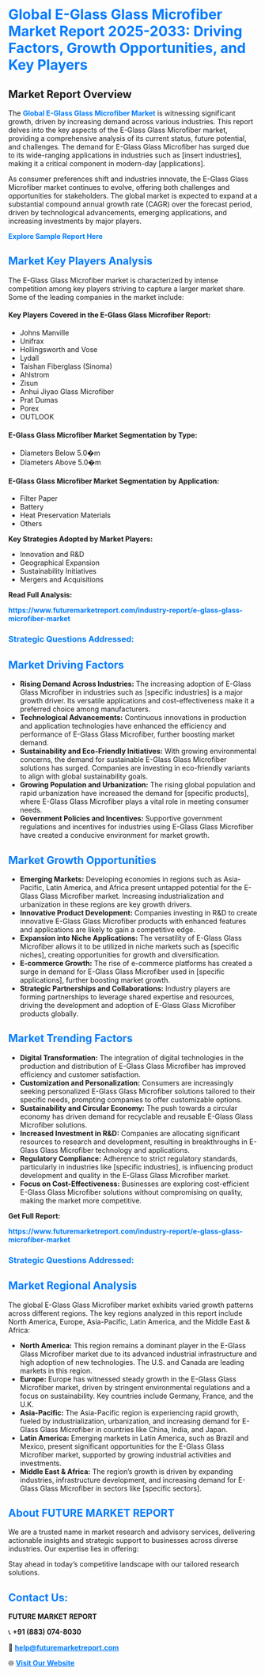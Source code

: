 <h1 style="color: #007BFF;">Global E-Glass Glass Microfiber Market Report 2025-2033: Driving Factors, Growth Opportunities, and Key Players</h1>

<section id="overview">
<h2>Market Report Overview</h2>
<p>The <a href="https://www.futuremarketreport.com/industry-report/e-glass-glass-microfiber-market" style="color: #007BFF; text-decoration: none;"><strong>Global E-Glass Glass Microfiber Market</strong></a> is witnessing significant growth, driven by increasing demand across various industries. This report delves into the key aspects of the E-Glass Glass Microfiber market, providing a comprehensive analysis of its current status, future potential, and challenges. The demand for E-Glass Glass Microfiber has surged due to its wide-ranging applications in industries such as [insert industries], making it a critical component in modern-day [applications].</p>
<p>As consumer preferences shift and industries innovate, the E-Glass Glass Microfiber market continues to evolve, offering both challenges and opportunities for stakeholders. The global market is expected to expand at a substantial compound annual growth rate (CAGR) over the forecast period, driven by technological advancements, emerging applications, and increasing investments by major players.</p>
</section>

<section id="overview">
<p><a href="https://www.futuremarketreport.com/request-sample/reportId=37056" style="color: #007BFF; text-decoration: none;"><strong>Explore Sample Report Here</strong></a></p>
</section>

<section id="key-players">
<h2 style="color: #007BFF;">Market Key Players Analysis</h2>
<p>The E-Glass Glass Microfiber market is characterized by intense competition among key players striving to capture a larger market share. Some of the leading companies in the market include:</p>
<h4>Key Players Covered in the E-Glass Glass Microfiber Report:</h4>
<ul><li>Johns Manville</li><li>Unifrax</li><li>Hollingsworth and Vose</li><li>Lydall</li><li>Taishan Fiberglass (Sinoma)</li><li>Ahlstrom</li><li>Zisun</li><li>Anhui Jiyao Glass Microfiber</li><li>Prat Dumas</li><li>Porex</li><li>OUTLOOK</li></ul>
<h4>E-Glass Glass Microfiber Market Segmentation by Type:</h4>
<ul><li>Diameters Below 5.0�m</li><li>Diameters Above 5.0�m</li></ul>

<h4>E-Glass Glass Microfiber Market Segmentation by Application:</h4>
<ul><li>Filter Paper</li><li>Battery</li><li>Heat Preservation Materials</li><li>Others</li></ul>
<p><strong>Key Strategies Adopted by Market Players:</strong></p>
<ul>
<li>Innovation and R&D</li>
<li>Geographical Expansion</li>
<li>Sustainability Initiatives</li>
<li>Mergers and Acquisitions</li>
</ul>
</section>

<section>
<p><strong>Read Full Analysis: </strong></p><a href="https://www.futuremarketreport.com/industry-report/e-glass-glass-microfiber-market" style="color: #007BFF; text-decoration: none;"><strong>https://www.futuremarketreport.com/industry-report/e-glass-glass-microfiber-market</strong></a>
<h3 style="color: #007BFF;">Strategic Questions Addressed:</h3>
</section>

<section id="driving-factors">
<h2 style="color: #007BFF;">Market Driving Factors</h2>
<ul>
<li><strong>Rising Demand Across Industries:</strong> The increasing adoption of E-Glass Glass Microfiber in industries such as [specific industries] is a major growth driver. Its versatile applications and cost-effectiveness make it a preferred choice among manufacturers.</li>
<li><strong>Technological Advancements:</strong> Continuous innovations in production and application technologies have enhanced the efficiency and performance of E-Glass Glass Microfiber, further boosting market demand.</li>
<li><strong>Sustainability and Eco-Friendly Initiatives:</strong> With growing environmental concerns, the demand for sustainable E-Glass Glass Microfiber solutions has surged. Companies are investing in eco-friendly variants to align with global sustainability goals.</li>
<li><strong>Growing Population and Urbanization:</strong> The rising global population and rapid urbanization have increased the demand for [specific products], where E-Glass Glass Microfiber plays a vital role in meeting consumer needs.</li>
<li><strong>Government Policies and Incentives:</strong> Supportive government regulations and incentives for industries using E-Glass Glass Microfiber have created a conducive environment for market growth.</li>
</ul>
</section>

<section id="growth-opportunities">
<h2 style="color: #007BFF;">Market Growth Opportunities</h2>
<ul>
<li><strong>Emerging Markets:</strong> Developing economies in regions such as Asia-Pacific, Latin America, and Africa present untapped potential for the E-Glass Glass Microfiber market. Increasing industrialization and urbanization in these regions are key growth drivers.</li>
<li><strong>Innovative Product Development:</strong> Companies investing in R&D to create innovative E-Glass Glass Microfiber products with enhanced features and applications are likely to gain a competitive edge.</li>
<li><strong>Expansion into Niche Applications:</strong> The versatility of E-Glass Glass Microfiber allows it to be utilized in niche markets such as [specific niches], creating opportunities for growth and diversification.</li>
<li><strong>E-commerce Growth:</strong> The rise of e-commerce platforms has created a surge in demand for E-Glass Glass Microfiber used in [specific applications], further boosting market growth.</li>
<li><strong>Strategic Partnerships and Collaborations:</strong> Industry players are forming partnerships to leverage shared expertise and resources, driving the development and adoption of E-Glass Glass Microfiber products globally.</li>
</ul>
</section>

<section id="trending-factors">
<h2 style="color: #007BFF;">Market Trending Factors</h2>
<ul>
<li><strong>Digital Transformation:</strong> The integration of digital technologies in the production and distribution of E-Glass Glass Microfiber has improved efficiency and customer satisfaction.</li>
<li><strong>Customization and Personalization:</strong> Consumers are increasingly seeking personalized E-Glass Glass Microfiber solutions tailored to their specific needs, prompting companies to offer customizable options.</li>
<li><strong>Sustainability and Circular Economy:</strong> The push towards a circular economy has driven demand for recyclable and reusable E-Glass Glass Microfiber solutions.</li>
<li><strong>Increased Investment in R&D:</strong> Companies are allocating significant resources to research and development, resulting in breakthroughs in E-Glass Glass Microfiber technology and applications.</li>
<li><strong>Regulatory Compliance:</strong> Adherence to strict regulatory standards, particularly in industries like [specific industries], is influencing product development and quality in the E-Glass Glass Microfiber market.</li>
<li><strong>Focus on Cost-Effectiveness:</strong> Businesses are exploring cost-efficient E-Glass Glass Microfiber solutions without compromising on quality, making the market more competitive.</li>
</ul>
</section>

<section>
<p><strong>Get Full Report: </strong></p><a href="https://www.futuremarketreport.com/industry-report/e-glass-glass-microfiber-market" style="color: #007BFF; text-decoration: none;"><strong>https://www.futuremarketreport.com/industry-report/e-glass-glass-microfiber-market</strong></a>
<h3 style="color: #007BFF;">Strategic Questions Addressed:</h3>
</section>


<section id="regional-analysis">
<h2 style="color: #007BFF;">Market Regional Analysis</h2>
<p>The global E-Glass Glass Microfiber market exhibits varied growth patterns across different regions. The key regions analyzed in this report include North America, Europe, Asia-Pacific, Latin America, and the Middle East & Africa:</p>
<ul>
<li><strong>North America:</strong> This region remains a dominant player in the E-Glass Glass Microfiber market due to its advanced industrial infrastructure and high adoption of new technologies. The U.S. and Canada are leading markets in this region.</li>
<li><strong>Europe:</strong> Europe has witnessed steady growth in the E-Glass Glass Microfiber market, driven by stringent environmental regulations and a focus on sustainability. Key countries include Germany, France, and the U.K.</li>
<li><strong>Asia-Pacific:</strong> The Asia-Pacific region is experiencing rapid growth, fueled by industrialization, urbanization, and increasing demand for E-Glass Glass Microfiber in countries like China, India, and Japan.</li>
<li><strong>Latin America:</strong> Emerging markets in Latin America, such as Brazil and Mexico, present significant opportunities for the E-Glass Glass Microfiber market, supported by growing industrial activities and investments.</li>
<li><strong>Middle East & Africa:</strong> The region’s growth is driven by expanding industries, infrastructure development, and increasing demand for E-Glass Glass Microfiber in sectors like [specific sectors].</li>
</ul>
</section>

<footer>
<h2 style="color: #007BFF;">About FUTURE MARKET REPORT</h2>
<p>We are a trusted name in market research and advisory services, delivering actionable insights and strategic support to businesses across diverse industries. Our expertise lies in offering:</p>

<p>Stay ahead in today’s competitive landscape with our tailored research solutions.</p>

<h2 style="color: #007BFF;">Contact Us:</h2>
<p><strong>FUTURE MARKET REPORT</strong></p>
<p>📞 <strong>+91 (883) 074-8030</strong></p>
<p>📧 <strong><a href="mailto:help@futuremarketreport.com" style="color: #007BFF;">help@futuremarketreport.com</a></strong></p>
<p>🌐 <strong><a href="https://www.futuremarketreport.com/" style="color: #007BFF;">Visit Our Website</a></strong></p>
</footer>